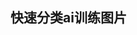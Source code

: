 ## 快速分类ai训练图片
[](https://i.ibb.co/kgNNv1Y8/2025-07-02-225512.png)
[](https://i.ibb.co/V040X3hS/2025-07-02-225521.png)

